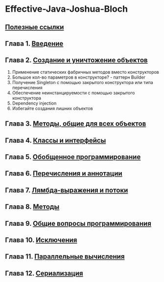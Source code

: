 # Effective-Java-Joshua-Bloch

## [Полезные ссылки](https://github.com/maksmolchdmitr/Effective-Java-Joshua-Bloch/tree/main/useful/links)

## Глава 1. [Введение](https://github.com/maksmolchdmitr/Effective-Java-Joshua-Bloch/tree/main/chapters/1)

## Глава 2. [Создание и уничтожение объектов](https://github.com/maksmolchdmitr/Effective-Java-Joshua-Bloch/tree/main/chapters/2)

1. Применение статических фабричных методов вместо конструкторов
2. Большое кол-во параметров в конструкторе? - паттерн Builder
3. Получение Singleton с помощью закрытого конструктора или типа перечисления
4. Обеспечение неинстанцируемости с помощью закрытого конструктора
5. Dependency injection
6. Избегайте создания лишних объектов

## Глава 3. [Методы, общие для всех объектов](https://github.com/maksmolchdmitr/Effective-Java-Joshua-Bloch/tree/main/chapters/3)

## Глава 4. [Классы и интерфейсы](https://github.com/maksmolchdmitr/Effective-Java-Joshua-Bloch/tree/main/chapters/4)

## Глава 5. [Обобщенное программирование](https://github.com/maksmolchdmitr/Effective-Java-Joshua-Bloch/tree/main/chapters/5)

## Глава 6. [Перечисления и аннотации](https://github.com/maksmolchdmitr/Effective-Java-Joshua-Bloch/tree/main/chapters/6)

## Глава 7. [Лямбда-выражения и потоки](https://github.com/maksmolchdmitr/Effective-Java-Joshua-Bloch/tree/main/chapters/7)

## Глава 8. [Методы](https://github.com/maksmolchdmitr/Effective-Java-Joshua-Bloch/tree/main/chapters/8)

## Глава 9. [Общие вопросы программирования](https://github.com/maksmolchdmitr/Effective-Java-Joshua-Bloch/tree/main/chapters/9)

## Глава 10. [Исключения](https://github.com/maksmolchdmitr/Effective-Java-Joshua-Bloch/tree/main/chapters/10)

## Глава 11. [Параллельные вычисления](https://github.com/maksmolchdmitr/Effective-Java-Joshua-Bloch/tree/main/chapters/11)

## Глава 12. [Сериализация](https://github.com/maksmolchdmitr/Effective-Java-Joshua-Bloch/tree/main/chapters/12)